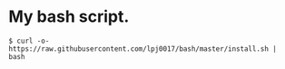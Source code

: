 My bash script.
===============

```shell
$ curl -o- https://raw.githubusercontent.com/lpj0017/bash/master/install.sh | bash
```
